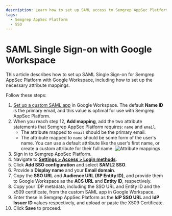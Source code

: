 ```yaml
---
description: Learn how to set up SAML access to Semgrep AppSec Platform with Google Workspace.
tags:
  - Semgrep AppSec Platform
  - SSO
---
```


# SAML Single Sign-on with Google Workspace

This article describes how to set up SAML Single Sign-on for Semgrep AppSec Platform with Google Workspace, including how to set up the necessary attribute mappings.

Follow these steps:

1. [Set up a custom SAML app](https://support.google.com/a/answer/6087519?hl=en#zippy=%2Cstep-add-the-custom-saml-app) in Google Workspace. The default **Name ID** is the primary email, and this value is optimal for use with Semgrep AppSec Platform.
2. When you reach step 12, **Add mapping**, add the two attribute statements that Semgrep AppSec Platform requires: `name` and `email`.
   * The attribute mapped to `email` should be the primary email.
   * The attribute mapped to `name` should be some form of the user's name. You can use a default attribute like the user's first name, or create a custom attribute for their full name.
      ![Attribute mappings](/img/kb/google_attributes.png)
3. Sign in to Semgrep AppSec Platform.
4. Navigate to **[Settings > Access > Login methods](https://semgrep.dev/orgs/-/settings/access/loginMethods)**.
5. Click **Add SSO configuration** and select **SAML2 SSO**.
6. Provide a **Display name** and your **Email domain**.
7. Copy the **SSO URL** and **Audience URL (SP Entity ID)**, and provide them to Google Workspace as the **ACS URL** and **Entity ID**, respectively.
8. Copy your IDP metadata, including the SSO URL and Entity ID and the x509 certificate, from the custom SAML app in Google Workspace.
9. Enter these in Semgrep AppSec Platform as the **IdP SSO URL** and **IdP Issuer ID** values respectively, and upload or paste the X509 Certificate.
10. Click **Save** to proceed.
